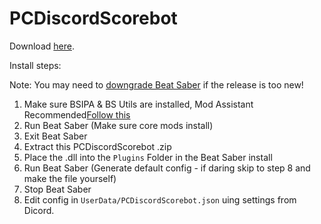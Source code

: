 # PCDiscordScorebot
Download [here](https://github.com/tvbarnette999/PDDiscordScorebot/releases).

Install steps:

Note: You may need to [downgrade Beat Saber](https://steamcommunity.com/sharedfiles/filedetails/?id=1805934840) if the release is too new!
1. Make sure BSIPA & BS Utils are installed, Mod Assistant Recommended[Follow this](https://bsmg.wiki/pc-modding.html)
2. Run Beat Saber (Make sure core mods install)
3. Exit Beat Saber
4. Extract this PCDiscordScorebot .zip
5. Place the .dll into the `Plugins` Folder in the Beat Saber install
6. Run Beat Saber (Generate default config - if daring skip to step 8 and make the file yourself)
7. Stop Beat Saber
8. Edit config in `UserData/PCDiscordScorebot.json` uing settings from Dicord.
